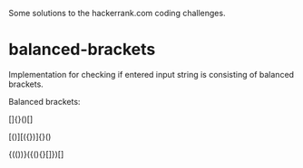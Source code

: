 Some solutions to the hackerrank.com coding challenges.

# balanced-brackets

Implementation for checking if entered input string is consisting of balanced brackets.

Balanced brackets:

[]{}()[]

[()][({})]{}()

{(())}({(){}[]})[]
